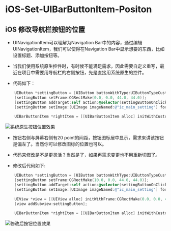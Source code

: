 # iOS-Set-UIBarButtonItem-Positon
## iOS 修改导航栏按钮的位置

* UINavigationItem可以理解为Navigation Bar中的内容，通过编辑UINavigationItem，我们可以使得在Navigation Bar中显示想要的东西，比如设置标题、添加按钮等。

* 当我们使用系统原生控件时，有时候不能满足需求，因此需要自定义重写，最近在项目中需要用导航栏的右侧按钮，先是直接用系统原生的控件。

* 代码如下：
``` Objective-C
	UIButton *settingButton = [UIButton buttonWithType:UIButtonTypeCustom];
	[settingButton setFrame:CGRectMake(0.0, 0.0, 44.0, 44.0)];
	[settingButton addTarget:self action:@selector(settingButtonOnClicked:) forControlEvents:UIControlEventTouchUpInside];
	[settingButton setImage:[UIImage imageNamed:@"ic_main_setting"] forState:UIControlStateNormal];
	
	UIBarButtonItem *rightItem = [[UIBarButtonItem alloc] initWithCustomView:settingButton];
```

![系统原生按钮位置效果](https://github.com/zhang33121/iOS-Set-UIBarButtonItem-Positon/blob/master/systemdefultRightBarButtonPositon.png)

*  按钮右侧与屏幕右侧有20 point的间距，按钮图标居中显示，需求来讲该按钮是偏左了。当然你可以修改图标的位置也可以。
*  代码来修改是不是更灵活？当然是了，如果再需求变更也不用重新切图了。

* 修改后代码如下:
```Objective-C
	UIButton *settingButton = [UIButton buttonWithType:UIButtonTypeCustom];
	[settingButton setFrame:CGRectMake(10.0, 0.0, 44.0, 44.0)];
	[settingButton addTarget:self action:@selector(settingButtonOnClicked:) forControlEvents:UIControlEventTouchUpInside];
	[settingButton setImage:[UIImage imageNamed:@"ic_main_setting"] forState:UIControlStateNormal];
	
	UIView *view = [[UIView alloc] initWithFrame:CGRectMake(0.0, 0.0, 44.0, 44.0)];
	[view addSubview:settingButton];
	
	UIBarButtonItem *rightItem = [[UIBarButtonItem alloc] initWithCustomView:view];
```
![修改后按钮位置效果](https://github.com/zhang33121/iOS-Set-UIBarButtonItem-Positon/blob/master/motifyAfterPositon.png)





